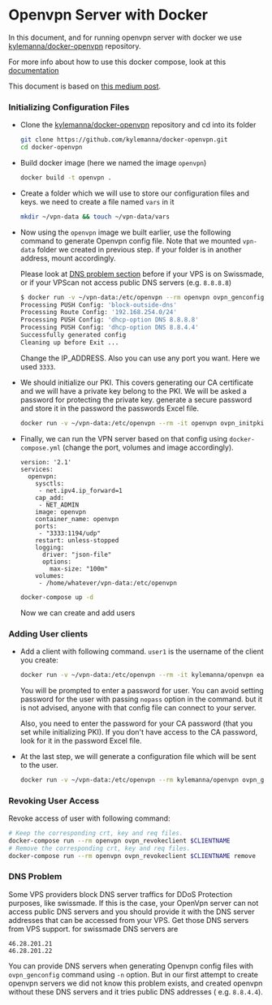 # Openvpn Server with Docker

In this document, and for running openvpn server with docker we use [kylemanna/docker-openvpn](https://github.com/kylemanna/docker-openvpn) repository. 

For more info about how to use this docker compose, look at this [documentation](https://github.com/kylemanna/docker-openvpn/blob/main/docs/docker-compose.md)

This document is based on [this medium post](https://medium.com/@gurayy/set-up-a-vpn-server-with-docker-in-5-minutes-a66184882c45).

### Initializing Configuration Files

- Clone the   [kylemanna/docker-openvpn](https://github.com/kylemanna/docker-openvpn) repository and cd into its folder

  ```sh
  git clone https://github.com/kylemanna/docker-openvpn.git
  cd docker-openvpn
  ```

- Build docker image (here we named the image `openvpn`)

  ```sh
  docker build -t openvpn .
  ```

- Create a folder which we will use to store our configuration files and keys. we need to create a file named `vars` in it

  ```sh
  mkdir ~/vpn-data && touch ~/vpn-data/vars
  ```

- Now using the `openvpn` image we built earlier, use the following command to generate Openvpn config file. Note that we mounted `vpn-data` folder we created in previous step. if your folder is in another address, mount accordingly. 

  Please look at [DNS problem section](#dns-problem) before if your VPS is on Swissmade, or if your VPScan not access public DNS servers (e.g. `8.8.8.8`)

  ```sh
  $ docker run -v ~/vpn-data:/etc/openvpn --rm openvpn ovpn_genconfig -u udp://IP_ADDRESS:3333
  Processing PUSH Config: 'block-outside-dns'
  Processing Route Config: '192.168.254.0/24'
  Processing PUSH Config: 'dhcp-option DNS 8.8.8.8'
  Processing PUSH Config: 'dhcp-option DNS 8.8.4.4'
  Successfully generated config
  Cleaning up before Exit ...
  ```

  Change the IP_ADDRESS. Also you can use any port you want. Here we used `3333`.

- We should initialize our PKI. This covers generating our CA certificate and we will have a private key belong to the PKI. We will be asked a password for protecting the private key. generate a secure password and store it in the password the passwords Excel file.

  ```sh
  docker run -v ~/vpn-data:/etc/openvpn --rm -it openvpn ovpn_initpki
  ```

- Finally, we can run the VPN server based on that config using `docker-compose.yml` (change the port, volumes and image accordingly).

  ```
  version: '2.1'
  services:
    openvpn:
      sysctls:
       - net.ipv4.ip_forward=1
      cap_add:
       - NET_ADMIN
      image: openvpn
      container_name: openvpn
      ports:
       - "3333:1194/udp"
      restart: unless-stopped
      logging:
        driver: "json-file"
        options:
          max-size: "100m"
      volumes:
       - /home/whatever/vpn-data:/etc/openvpn
  ```

  ```sh
  docker-compose up -d
  ```

  Now we can create and add users

### Adding User clients

- Add a client with following command. `user1` is the username of the client you create:

  ```sh
  docker run -v ~/vpn-data:/etc/openvpn --rm -it kylemanna/openvpn easyrsa build-client-full user-test
  ```

  You will be prompted to enter a password for user. You can avoid setting password for the user with passing `nopass` option in the command. but it is not advised, anyone with that config file can connect to your server.

  Also, you need to enter the password for your CA password (that you set while initializing PKI). If you don't have access to the CA password, look for it in the password Excel file.

- At the last step, we will generate a configuration file which will be sent to the user.

  ```sh
  docker run -v ~/vpn-data:/etc/openvpn --rm kylemanna/openvpn ovpn_getclient user-test > user-test.ovpn
  ```

### Revoking User Access

Revoke access of user with following command:

```sh
# Keep the corresponding crt, key and req files.
docker-compose run --rm openvpn ovpn_revokeclient $CLIENTNAME
# Remove the corresponding crt, key and req files.
docker-compose run --rm openvpn ovpn_revokeclient $CLIENTNAME remove
```



### DNS Problem

Some VPS providers block DNS server traffics for DDoS Protection purposes, like swissmade. If this is the case, your OpenVpn server can not access public DNS servers and you should provide it with the DNS server addresses that can be accessed from your VPS. Get those DNS servers from VPS support. for swissmade DNS servers are

```
46.28.201.21
46.28.201.22
```

You can provide DNS servers when generating Openvpn config files with `ovpn_genconfig` command using `-n` option. But in our first attempt to create openvpn servers we did not know this problem exists, and created openvpn without these DNS servers and it tries public DNS addresses ( e.g. `8.8.4.4`).



